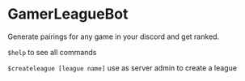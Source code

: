# GamerLeagueBot
 Generate pairings for any game in your discord and get ranked.

`$help` to see all commands

`$createleague [league name]` use as server admin to create a league
